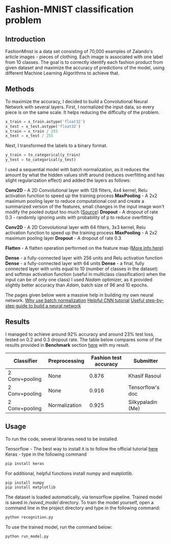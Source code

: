 # Fashion-MNIST classification problem

## Introduction

FashionMnist is a data set consisting of 70,000 examples of Zalando's article images - pieces of clothing. Each image is associated with one label from 10 classes.
The goal is to correctly identify each fashion product from given dataset and maximize the accuracy of predictions of the model, using different Machine Learning Algorithms to achieve that.

## Methods

To maximize the accuracy, I decided to build a Convolutional Neural Network with several layers. First, I normalized the input data, so every piece is on the same scale. It helps reducing the difficulty of the problem.
```python
x_train = x_train.astype('float32')
x_test = x_test.astype('float32')
x_train = x_train / 255
x_test = x_test / 255
```
Next, I transformed the labels to a binary format.
```python
y_train = to_categorical(y_train)
y_test = to_categorical(y_test)
```
I used a sequential model with batch normalization, as it reduces the amount by what the hidden values shift around (reduces overfitting and has slight regularization effect) and added the layers as follows: 

**Conv2D** - A 2D Convolutional layer with 128 filters, 4x4 kernel, Relu activation function to speed up the training process
**MaxPooling** - A 2x2 maximum pooling layer to reduce computational cost and create a summarized version of the features, small changes in the input image won't modify the pooled output too much ([Source](https://machinelearningmastery.com/pooling-layers-for-convolutional-neural-networks/))
**Dropout** - A dropout of rate 0.3 - randomly ignoring units with probability of p to reduce overfitting

**Conv2D** - A 2D Convolutional layer with 64 filters, 3x3 kernel, Relu activation function to speed up the training process
**MaxPooling** - A 2x2 maximum pooling layer
**Dropout** - A dropout of rate 0.3

**Flatten** - A flatten operation performed on the feature map ([More info here](https://www.superdatascience.com/convolutional-neural-networks-cnn-step-3-flattening/))

**Dense** - a fully-connected layer with 256 units and Relu activation function
**Dense** - a fully-connected layer with 64 units
**Dense** - a final, fully connected layer with units equal to 10 (number of classes in the dataset) and softmax activation function (useful in multiclass classification) when the input can be of only one class)
I used *Nadam* optimizer, as it provided slightly better accuracy than *Adam*, batch size of 96 and 10 epochs.

The pages given below were a massive help in building my own neural network.
[Why use batch normalization](https://towardsdatascience.com/batch-normalization-in-neural-networks-1ac91516821c)
[Helpful CNN tutorial](https://medium.com/datadriveninvestor/implementing-convolutional-neural-network-using-tensorflow-for-fashion-mnist-caa99e423371)
[Useful step-by-step guide to build a neural network](https://towardsdatascience.com/a-guide-to-an-efficient-way-to-build-neural-network-architectures-part-i-hyper-parameter-8129009f131b)


## Results

I managed to achieve around 92% accuracy and around 23% test loss, tested on 0.2 and 0.3 dropout rate. The table below compares some of the results provided in **Benchmark** section [here](https://github.com/zalandoresearch/fashion-mnist) with my result.

| Classifier     | Preprocessing | Fashion test accuracy | Submitter         |
|----------------|---------------|-----------------------|-------------------|
| 2 Conv+pooling | None          | 0.876                 | Khasif Rasoul     |
| 2 Conv+pooling | None          | 0.916                 | Tensorflow's doc  |
| 2 Conv+pooling | Normalization | 0.925                 | Silkypaladin (Me) |

## Usage

To run the code, several libraries need to be installed.

Tensorflow - The best way to install it is to follow the official tutorial [here](https://www.tensorflow.org/install/pip)
Keras - type in the following command
```bash
pip install keras
```

For additional, helpful functions install numpy and matplotlib.

```bash
pip install numpy
pip install matplotlib
```

The dataset is loaded automatically, via tensorflow pipeline. Trained model is saved in */saved_model* directory.
To train the model yourself, open a command line in the project directory and type in the following command:
```bash
python recognition.py
```
To use the trained model, run the command below:
```bash
python run_model.py
```


